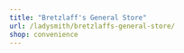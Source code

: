 ```yaml
---
title: "Bretzlaff's General Store"
url: /ladysmith/bretzlaffs-general-store/
shop: convenience
---
```


